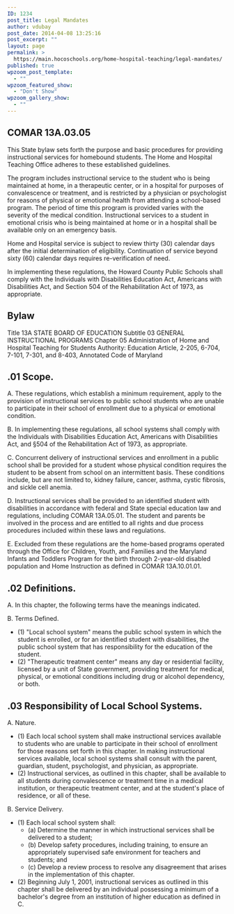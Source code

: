 ```yaml
---
ID: 1234
post_title: Legal Mandates
author: vdubay
post_date: 2014-04-08 13:25:16
post_excerpt: ""
layout: page
permalink: >
  https://main.hocoschools.org/home-hospital-teaching/legal-mandates/
published: true
wpzoom_post_template:
  - ""
wpzoom_featured_show:
  - "Don't Show"
wpzoom_gallery_show:
  - ""
---
```

<h2>COMAR 13A.03.05</h2>

<p>This State bylaw sets forth the purpose and basic procedures for providing instructional services for homebound students. The Home and Hospital Teaching Office adheres to these established guidelines.</p>

<p>The program includes instructional service to the student who is being maintained at home, in a therapeutic center, or in a hospital for purposes of convalescence or treatment, and is restricted by a physician or psychologist for reasons of physical or emotional health from attending a school-based program. The period of time this program is provided varies with the severity of the medical condition. Instructional services to a student in emotional crisis who is being maintained at home or in a hospital shall be available only on an emergency basis.</p>

<p>Home and Hospital service is subject to review thirty (30) calendar days after the initial determination of eligibility. Continuation of service beyond sixty (60) calendar days requires re-verification of need.</p>

<p>In implementing these regulations, the Howard County Public Schools shall comply with the Individuals with Disabilities Education Act, Americans with Disabilities Act, and Section 504 of the Rehabilitation Act of 1973, as appropriate.</p>

<h2>Bylaw</h2>

<p>Title 13A
STATE BOARD OF EDUCATION
Subtitle 03 GENERAL INSTRUCTIONAL PROGRAMS
Chapter 05 Administration of Home and Hospital Teaching for Students
Authority: Education Article, 2-205, 6-704, 7-101, 7-301, and 8-403,
Annotated Code of Maryland</p>

<h2>.01 Scope.</h2>
<p>A. These regulations, which establish a minimum requirement, apply to the provision of instructional services to public school students who are unable to participate in their school of enrollment due to a physical or emotional condition.</p>

<p>B. In implementing these regulations, all school systems shall comply with the Individuals with Disabilities Education Act, Americans with Disabilities Act, and §504 of the Rehabilitation Act of 1973, as appropriate.</p>

<p>C. Concurrent delivery of instructional services and enrollment in a public school shall be provided for a student whose physical condition requires the student to be absent from school on an intermittent basis. These conditions include, but are not limited to, kidney failure, cancer, asthma, cystic fibrosis, and sickle cell anemia.</p>

<p>D. Instructional services shall be provided to an identified student with disabilities in accordance with federal and State special education law and regulations, including COMAR 13A.05.01. The student and parents be involved in the process and are entitled to all rights and due process procedures included within these laws and regulations.</p>

<p>E. Excluded from these regulations are the home-based programs operated through the Office for Children, Youth, and Families and the Maryland Infants and Toddlers Program for the birth through 2-year-old disabled population and Home Instruction as defined in COMAR 13A.10.01.01.</p>

<h2>.02 Definitions.</h2>
<p>A. In this chapter, the following terms have the meanings indicated.</p>

<p>B. Terms Defined.</p>
<ul>
  <li>(1) "Local school system" means the public school system in which the student is enrolled, or for an identified student with disabilities, the public school system that has responsibility for the education of the student.</li>
  <li>(2) "Therapeutic treatment center" means any day or residential facility, licensed by a unit of State government, providing treatment for medical, physical, or emotional conditions including drug or alcohol dependency, or both.</li>
</ul>

<h2>.03 Responsibility of Local School Systems.</h2>
<p>A. Nature.</p>
<ul>
  <li>(1) Each local school system shall make instructional services available to students who are unable to participate in their school of enrollment for those reasons set forth in this chapter. In making instructional services available, local school systems shall consult with the parent, guardian, student, psychologist, and physician, as appropriate.</li>

  <li>(2) Instructional services, as outlined in this chapter, shall be available to all students during convalescence or treatment time in a medical institution, or therapeutic treatment center, and at the student's place of residence, or all of these.</li>
</ul>

<p>B. Service Delivery.</p>
<ul>
  <li>(1) Each local school system shall:
   <ul>
     <li>(a) Determine the manner in which instructional services shall be delivered to a student;</li>
     <li>(b) Develop safety procedures, including training, to ensure an appropriately supervised safe environment for teachers and students; and</li>
     <li>(c) Develop a review process to resolve any disagreement that arises in the implementation of this chapter.</li>
   </ul>
  </li>
  <li>(2) Beginning July 1, 2001, instructional services as outlined in this chapter shall be delivered by an individual possessing a minimum of a bachelor's degree from an institution of higher education as defined in C.</li>
</ul>